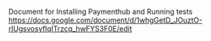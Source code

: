 Document for Installing Paymenthub and Running tests
https://docs.google.com/document/d/1whgGetD_JOuztO-rIUgsvosyfIqITrzcq_hwFYS3F0E/edit
